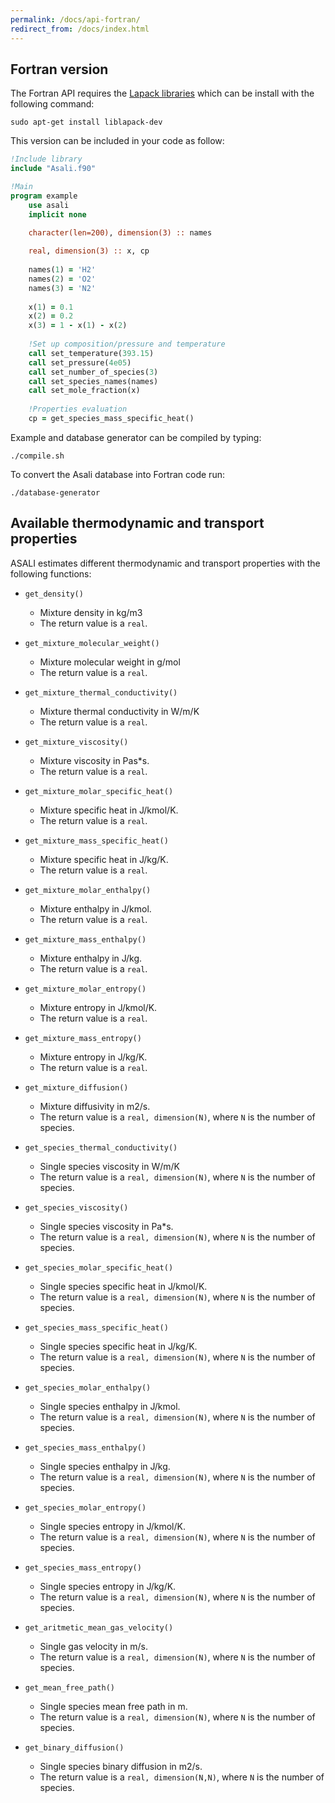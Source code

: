 ```yaml
---
permalink: /docs/api-fortran/
redirect_from: /docs/index.html
---
```


## **Fortran version**
The Fortran API requires the [Lapack libraries](http://www.netlib.org/lapack/) which can be install with the following command:

```
sudo apt-get install liblapack-dev
``` 
This version can be included in your code as follow:  
```fortran
!Include library
include "Asali.f90"

!Main
program example
    use asali
    implicit none

    character(len=200), dimension(3) :: names
    
    real, dimension(3) :: x, cp
    
    names(1) = 'H2'
    names(2) = 'O2'
    names(3) = 'N2'
    
    x(1) = 0.1
    x(2) = 0.2
    x(3) = 1 - x(1) - x(2)
    
    !Set up composition/pressure and temperature
    call set_temperature(393.15)
    call set_pressure(4e05)
    call set_number_of_species(3)
    call set_species_names(names)
    call set_mole_fraction(x)
    
    !Properties evaluation
    cp = get_species_mass_specific_heat()
```

Example and database generator can be compiled by typing:
```
./compile.sh
```

To convert the Asali database into Fortran code run:
```
./database-generator
```
## Available thermodynamic and transport properties
ASALI estimates different thermodynamic and transport properties with the following functions:
* `get_density()`
    * Mixture density in kg/m3
    * The return value is a `real`.

* `get_mixture_molecular_weight()`
    * Mixture molecular weight in g/mol
    * The return value is a `real`.

* `get_mixture_thermal_conductivity()`
    * Mixture thermal conductivity in W/m/K
    * The return value is a `real`.

* `get_mixture_viscosity()`
    * Mixture viscosity in Pas*s.
    * The return value is a `real`.

* `get_mixture_molar_specific_heat()`
    * Mixture specific heat in J/kmol/K.
    * The return value is a `real`.

* `get_mixture_mass_specific_heat()`
    * Mixture specific heat in J/kg/K.
    * The return value is a `real`.

* `get_mixture_molar_enthalpy()`
    * Mixture enthalpy in J/kmol.
    * The return value is a `real`.

* `get_mixture_mass_enthalpy()`
    * Mixture enthalpy in J/kg.
    * The return value is a `real`.

* `get_mixture_molar_entropy()`
    * Mixture entropy in J/kmol/K.
    * The return value is a `real`.

* `get_mixture_mass_entropy()`
    * Mixture entropy in J/kg/K.
    * The return value is a `real`.

* `get_mixture_diffusion()`
    * Mixture diffusivity in m2/s. 
    * The return value is a `real, dimension(N)`, where `N` is the number of species.

* `get_species_thermal_conductivity()`
    * Single species viscosity in W/m/K
    * The return value is a `real, dimension(N)`, where `N` is the number of species.

* `get_species_viscosity()`
    * Single species viscosity in Pa*s.
    * The return value is a `real, dimension(N)`, where `N` is the number of species.

* `get_species_molar_specific_heat()`
    * Single species specific heat in J/kmol/K.
    * The return value is a `real, dimension(N)`, where `N` is the number of species.

* `get_species_mass_specific_heat()`
    * Single species specific heat in J/kg/K.
    * The return value is a `real, dimension(N)`, where `N` is the number of species.

* `get_species_molar_enthalpy()`
    * Single species enthalpy in J/kmol.
    * The return value is a `real, dimension(N)`, where `N` is the number of species.

* `get_species_mass_enthalpy()`
    * Single species enthalpy in J/kg. 
    * The return value is a `real, dimension(N)`, where `N` is the number of species.

* `get_species_molar_entropy()`
    * Single species entropy in J/kmol/K.
    * The return value is a `real, dimension(N)`, where `N` is the number of species.

* `get_species_mass_entropy()`
    * Single species entropy in J/kg/K.
    * The return value is a `real, dimension(N)`, where `N` is the number of species.

* `get_aritmetic_mean_gas_velocity()`
    * Single gas velocity in m/s. 
    * The return value is a `real, dimension(N)`, where `N` is the number of species.

* `get_mean_free_path()`
    * Single species mean free path in m.
    * The return value is a `real, dimension(N)`, where `N` is the number of species.

* `get_binary_diffusion()`
    * Single species binary diffusion in m2/s.
    * The return value is a `real, dimension(N,N)`, where `N` is the number of species.